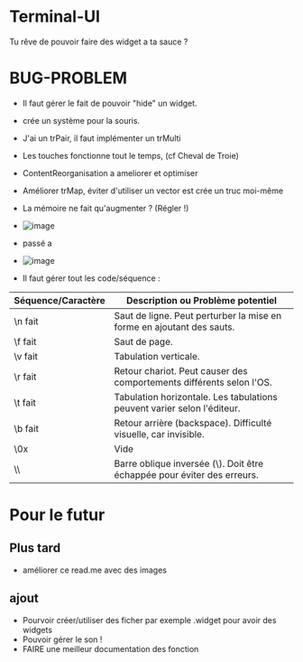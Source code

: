 # Terminal-UI
Tu rêve de pouvoir faire des widget a ta sauce ?

# BUG-PROBLEM
- Il faut gérer le fait de pouvoir "hide" un widget.
- crée un système pour la souris.
- J'ai un trPair, il faut implémenter un trMulti
- Les touches fonctionne tout le temps, (cf Cheval de Troie)
- ContentReorganisation a ameliorer et optimiser
- Améliorer trMap, éviter d'utiliser un vector est crée un truc moi-même
- La mémoire ne fait qu'augmenter ? (Régler !)
- ![image](https://github.com/user-attachments/assets/13648a60-4fb6-4188-bc11-3bef1952be6e)
- passé a 
- ![image](https://github.com/user-attachments/assets/3da9de98-7350-4619-a5cb-2649bafdf5c2)

- Il faut gérer tout les code/séquence :

| Séquence/Caractère | Description ou Problème potentiel                             |
|--------------------|--------------------------------------------------------------|
| \n fait                | Saut de ligne. Peut perturber la mise en forme en ajoutant des sauts. |
| \f fait               | Saut de page.                                                |
| \v fait                | Tabulation verticale.                                        | 
| \r fait                | Retour chariot. Peut causer des comportements différents selon l'OS. | 
| \t fait                | Tabulation horizontale. Les tabulations peuvent varier selon l'éditeur. |
| \b fait                | Retour arrière (backspace). Difficulté visuelle, car invisible. | 
| \0x                 | Vide |
| \\\                 | Barre oblique inversée (\\). Doit être échappée pour éviter des erreurs. |


# Pour le futur
## Plus tard
- améliorer ce read.me avec des images
## ajout
- Pourvoir créer/utiliser des ficher par exemple .widget pour avoir des widgets
- Pouvoir gérer le son !
- FAIRE une meilleur documentation des fonction
